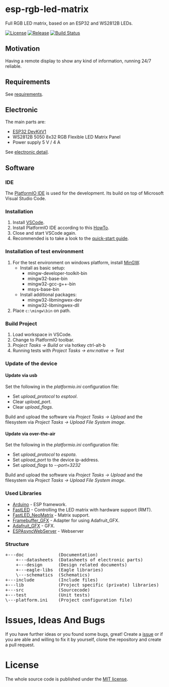 # esp-rgb-led-matrix
Full RGB LED matrix, based on an ESP32 and WS2812B LEDs.

[![License](https://img.shields.io/badge/license-MIT-blue.svg)](http://choosealicense.com/licenses/mit/)
[![Release](https://img.shields.io/github/release/BlueAndi/esp-rgb-led-matrix.svg)](https://github.com/BlueAndi/esp-rgb-led-matrix/releases)
[![Build Status](https://travis-ci.org/BlueAndi/esp-rgb-led-matrix.svg?branch=master)](https://travis-ci.org/BlueAndi/esp-rgb-led-matrix)

## Motivation
Having a remote display to show any kind of information, running 24/7 reliable.

## Requirements
See [requirements](https://github.com/BlueAndi/esp-rgb-led-matrix/blob/master/doc/REQUIREMENTS.md).

## Electronic
The main parts are:
* [ESP32 DevKitV1](https://github.com/playelek/pinout-doit-32devkitv1)
* WS2812B 5050 8x32 RGB Flexible LED Matrix Panel
* Power supply 5 V / 4 A

See [electronic detail](https://github.com/BlueAndi/esp-rgb-led-matrix/blob/master/doc/ELECTRONIC.md).

## Software

### IDE
The [PlatformIO IDE](https://platformio.org/platformio-ide) is used for the development. Its build on top of Microsoft Visual Studio Code.

### Installation
1. Install [VSCode](https://code.visualstudio.com/).
2. Install PlatformIO IDE according to this [HowTo](https://platformio.org/install/ide?install=vscode).
3. Close and start VSCode again.
4. Recommended is to take a look to the [quick-start guide](https://docs.platformio.org/en/latest/ide/vscode.html#quick-start).

### Installation of test environment
1. For the test environment on windows platform, install [MinGW](http://www.mingw.org/).
    * Install as basic setup:
        * mingw-developer-toolkit-bin
        * mingw32-base-bin
        * mingw32-gcc-g++-bin
        * msys-base-bin
    * Install additional packages:
        * mingw32-libmingwex-dev
        * mingw32-libmingwex-dll
2. Place ```c:\mingw\bin``` on path.

### Build Project
1. Load workspace in VSCode.
2. Change to PlatformIO toolbar.
3. _Project Tasks -> Build_ or via hotkey ctrl-alt-b
4. Running tests with _Project Tasks -> env:native -> Test_

### Update of the device

#### Update via usb
Set the following in the _platformio.ini_ configuration file:
* Set _upload_protocol_ to _esptool_.
* Clear _upload_port_.
* Clear _upload_flags_.

Build and upload the software via _Project Tasks -> Upload_ and the filesystem via _Project Tasks -> Upload File System image_.

#### Update via over-the-air
Set the following in the _platformio.ini_ configuration file:
* Set _upload_protocol_ to _espota_.
* Set _upload_port_ to the device ip-address.
* Set _upload_flags_ to _--port=3232_

Build and upload the software via _Project Tasks -> Upload_ and the filesystem via _Project Tasks -> Upload File System image_.

### Used Libraries
* [Arduino](https://docs.platformio.org/en/latest/frameworks/arduino.html#framework-arduino) - ESP framework.
* [FastLED](https://github.com/FastLED/FastLED) - Controlling the LED matrix with hardware support (RMT).
* [FastLED_NeoMatrix](https://github.com/marcmerlin/FastLED_NeoMatrix) - Matrix support.
* [Framebuffer_GFX](https://github.com/marcmerlin/Framebuffer_GFX) - Adapter for using Adafruit_GFX.
* [Adafruit_GFX](https://github.com/adafruit/Adafruit-GFX-Library) - GFX.
* [ESPAsyncWebServer](https://github.com/me-no-dev/ESPAsyncWebServer) - Webserver

### Structure

<pre>
+---doc             (Documentation)
    +---datasheets  (Datasheets of electronic parts)
    +---design      (Design related documents)
    +---eagle-libs  (Eagle libraries)
    \---schematics  (Schematics)
+---include         (Include files)
+---lib             (Project specific (private) libraries)
+---src             (Sourcecode)
+---test            (Unit tests)
\---platform.ini    (Project configuration file)
</pre>

# Issues, Ideas And Bugs
If you have further ideas or you found some bugs, great! Create a [issue](https://github.com/BlueAndi/esp-rgb-led-matrix/issues) or if you are able and willing to fix it by yourself, clone the repository and create a pull request.

# License
The whole source code is published under the [MIT license](http://choosealicense.com/licenses/mit/).
